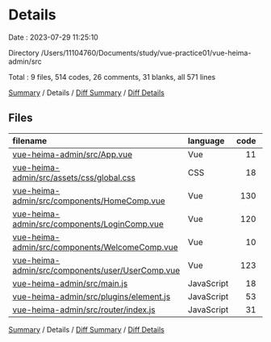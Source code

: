 # Details

Date : 2023-07-29 11:25:10

Directory /Users/11104760/Documents/study/vue-practice01/vue-heima-admin/src

Total : 9 files,  514 codes, 26 comments, 31 blanks, all 571 lines

[Summary](results.md) / Details / [Diff Summary](diff.md) / [Diff Details](diff-details.md)

## Files
| filename | language | code | comment | blank | total |
| :--- | :--- | ---: | ---: | ---: | ---: |
| [vue-heima-admin/src/App.vue](/vue-heima-admin/src/App.vue) | Vue | 11 | 0 | 3 | 14 |
| [vue-heima-admin/src/assets/css/global.css](/vue-heima-admin/src/assets/css/global.css) | CSS | 18 | 0 | 3 | 21 |
| [vue-heima-admin/src/components/HomeComp.vue](/vue-heima-admin/src/components/HomeComp.vue) | Vue | 130 | 4 | 6 | 140 |
| [vue-heima-admin/src/components/LoginComp.vue](/vue-heima-admin/src/components/LoginComp.vue) | Vue | 120 | 6 | 5 | 131 |
| [vue-heima-admin/src/components/WelcomeComp.vue](/vue-heima-admin/src/components/WelcomeComp.vue) | Vue | 10 | 0 | 1 | 11 |
| [vue-heima-admin/src/components/user/UserComp.vue](/vue-heima-admin/src/components/user/UserComp.vue) | Vue | 123 | 8 | 2 | 133 |
| [vue-heima-admin/src/main.js](/vue-heima-admin/src/main.js) | JavaScript | 18 | 3 | 3 | 24 |
| [vue-heima-admin/src/plugins/element.js](/vue-heima-admin/src/plugins/element.js) | JavaScript | 53 | 0 | 2 | 55 |
| [vue-heima-admin/src/router/index.js](/vue-heima-admin/src/router/index.js) | JavaScript | 31 | 5 | 6 | 42 |

[Summary](results.md) / Details / [Diff Summary](diff.md) / [Diff Details](diff-details.md)